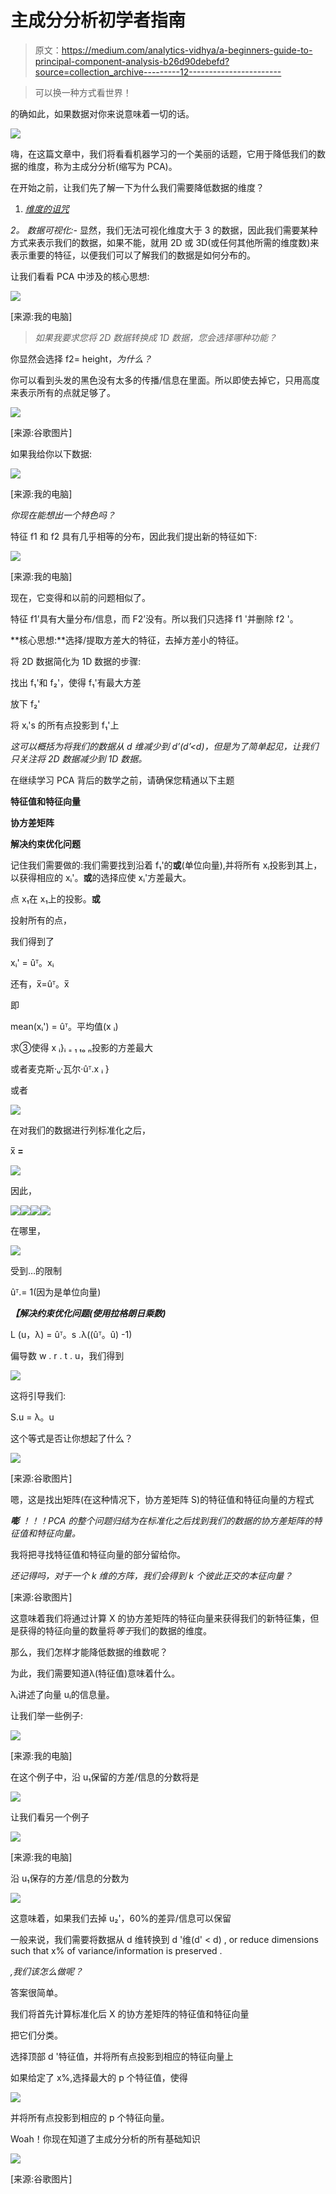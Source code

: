 # 主成分分析初学者指南

> 原文：<https://medium.com/analytics-vidhya/a-beginners-guide-to-principal-component-analysis-b26d90debefd?source=collection_archive---------12----------------------->

> 可以换一种方式看世界！

的确如此，如果数据对你来说意味着一切的话。

![](img/9174ed67ee7309dc7bc1399467db20e1.png)

嗨，在这篇文章中，我们将看看机器学习的一个美丽的话题，它用于降低我们的数据的维度，称为主成分分析(缩写为 PCA)。

在开始之前，让我们先了解一下为什么我们需要降低数据的维度？

1. [*维度的诅咒*](/@anujshrivastav97/curse-of-dimensionality-the-curse-that-all-ml-engineers-need-to-deal-with-5d459d39dc8a)

*2。* *数据可视化:-* 显然，我们无法可视化维度大于 3 的数据，因此我们需要某种方式来表示我们的数据，如果不能，就用 2D 或 3D(或任何其他所需的维度数)来表示重要的特征，以便我们可以了解我们的数据是如何分布的。

让我们看看 PCA 中涉及的核心思想:

![](img/b956df563024021b6cd84c8b9be36c99.png)

[来源:我的电脑]

> *如果我要求您将 2D 数据转换成 1D 数据，您会选择哪种功能？*

你显然会选择 f2= height，*为什么？*

你可以看到头发的黑色没有太多的传播/信息在里面。所以即使去掉它，只用高度来表示所有的点就足够了。

![](img/4cbaeca310ad5e0b9f9e31a13e2ea22e.png)

[来源:谷歌图片]

如果我给你以下数据:

![](img/6366694f11b54341128c9031c08700ad.png)

[来源:我的电脑]

*你现在能想出一个特色吗？*

特征 f1 和 f2 具有几乎相等的分布，因此我们提出新的特征如下:

![](img/7f010b61e18999ca0501a86379730c75.png)

[来源:我的电脑]

现在，它变得和以前的问题相似了。

特征 f1’具有大量分布/信息，而 F2’没有。所以我们只选择 f1 '并删除 f2 '。

**核心思想:**选择/提取方差大的特征，去掉方差小的特征。

将 2D 数据简化为 1D 数据的步骤:

找出 f₁'和 f₂'，使得 f₁'有最大方差

放下 f₂'

将 xᵢ's 的所有点投影到 f₁'上

*这可以概括为将我们的数据从 d 维减少到 d’(d’<d)，但是为了简单起见，让我们只关注将 2D 数据减少到 1D 数据。*

在继续学习 PCA 背后的数学之前，请确保您精通以下主题

**特征值和特征向量**

**协方差矩阵**

**解决约束优化问题**

记住我们需要做的:我们需要找到沿着 f₁'的**或**(单位向量),并将所有 xᵢ投影到其上，以获得相应的 xᵢ'。**或**的选择应使 xᵢ'方差最大。

点 x₁在 x₁上的投影。**或**

投射所有的点，

我们得到了

xᵢ' = ûᵀ。xᵢ

还有，x̅=ûᵀ。x̅

即

mean(xᵢ') = ûᵀ。平均值(x ᵢ)

求③使得 x ᵢ}ᵢ ₌ ₁ ₜₒ ₙ投影的方差最大

或者麦克斯·ᵤ·瓦尔·ûᵀ.x ᵢ }

或者

![](img/7fc155bc1ac5f15524998c365198300d.png)

在对我们的数据进行列标准化之后，

x̅ **=**

![](img/e18d24f1be654981b73e071cdad04bed.png)

因此，

![](img/279e000e4973fb0610cd45060a5ceadc.png)![](img/cc12b2dfd2e09733d1d03764acd59b2f.png)![](img/12727b2053d75c98f82fbd49270efd5b.png)![](img/fe79b05539967f7ff81bb99b6149239b.png)

在哪里，

![](img/dcc2efeb057b83cb874f51742123e821.png)

受到…的限制

ûᵀ.= 1(因为是单位向量)

***【解决约束优化问题(使用拉格朗日乘数)***

L (u，λ) = ûᵀ。s .λ((ûᵀ。û) -1)

偏导数 w . r . t . u，我们得到

![](img/f7662d2a50018d1735cd4dae86f5b716.png)

这将引导我们:

S.u = λ。u

这个等式是否让你想起了什么？

![](img/1a94a335b253014f73aa4c2b39d6bd8f.png)

[来源:谷歌图片]

嗯，这是找出矩阵(在这种情况下，协方差矩阵 S)的特征值和特征向量的方程式

***嘭*** *！！！PCA 的整个问题归结为在标准化之后找到我们的数据的协方差矩阵的特征值和特征向量。*

我将把寻找特征值和特征向量的部分留给你。

*还记得吗，对于一个 k 维的方阵，我们会得到 k 个彼此正交的本征向量？*

[来源:谷歌图片]

这意味着我们将通过计算 X 的协方差矩阵的特征向量来获得我们的新特征集，但是获得的特征向量的数量将*等于*我们的数据的维度。

那么，我们怎样才能降低数据的维数呢？

为此，我们需要知道λ(特征值)意味着什么。

λᵢ讲述了向量 uᵢ的信息量。

让我们举一些例子:

![](img/2910fa226f45767faacc4565eec1bbde.png)

[来源:我的电脑]

在这个例子中，沿 u₁保留的方差/信息的分数将是

![](img/99f3d3e919f25e1d61529cdbe6949bb0.png)

让我们看另一个例子

![](img/3867cf7bd640fa9174506a80ffadfbea.png)

[来源:我的电脑]

沿 u₁保存的方差/信息的分数为

![](img/15de2cba107e8803cbed7b6f5d8363c9.png)

这意味着，如果我们去掉 u₂'，60%的差异/信息可以保留

一般来说，我们需要将数据从 d 维转换到 d '维(d' < d) , or reduce dimensions such that x% of variance/information is preserved .

*,我们该怎么做呢？*

答案很简单。

我们将首先计算标准化后 X 的协方差矩阵的特征值和特征向量

把它们分类。

选择顶部 d '特征值，并将所有点投影到相应的特征向量上

如果给定了 x%,选择最大的 p 个特征值，使得

![](img/f6b6b829ae2fbf43e8a39026ea6afbb5.png)

并将所有点投影到相应的 p 个特征向量。

Woah！你现在知道了主成分分析的所有基础知识

![](img/50bf952b208314ba95c773dd5e55c794.png)

[来源:谷歌图片]